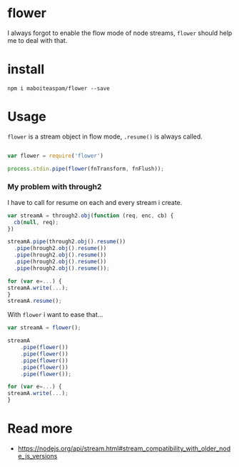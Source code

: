 # flower

I always forgot to enable the flow mode of node streams,
`flower` should help me to deal with that.

# install

    npm i maboiteaspam/flower --save

# Usage

`flower` is a stream object in flow mode,
`.resume()` is always called.

```js

var flower = require('flower')

process.stdin.pipe(flower(fnTransform, fnFlush));

```

### My problem with through2

I have to call for resume on each and every stream i create.

```js
var streamA = through2.obj(function (req, enc, cb) {
  cb(null, req);
})

streamA.pipe(through2.obj().resume())
  .pipe(hrough2.obj().resume())
  .pipe(hrough2.obj().resume())
  .pipe(hrough2.obj().resume())
  .pipe(hrough2.obj().resume());

for (var e=...) {
streamA.write(...);
}
streamA.resume();
```


With `flower` i want to ease that...

```js
var streamA = flower();

streamA
    .pipe(flower())
    .pipe(flower())
    .pipe(flower())
    .pipe(flower())
    .pipe(flower());

for (var e=...) {
streamA.write(...);
}
```

# Read more

- https://nodejs.org/api/stream.html#stream_compatibility_with_older_node_js_versions

